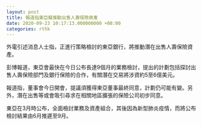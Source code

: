 ```yaml
---
layout: post
title: 報道指東亞擬推動出售人壽保險資產
date: 2020-09-23 10:17:13.000000000 +08:00
categories: rthk
---
```


外電引述消息人士指，正進行策略檢討的東亞銀行，將推動潛在出售人壽保險資產。

彭博報道，東亞會最快在今日公布長達9個月的業務檢討，提出的計劃包括探討出售人壽保險部門及銀行保險的合作，有關潛在交易將涉資約5至6億美元。

報道指，董事會今日開會，提議須獲得東亞董事最終同意，計劃仍可能有變。另外，潛在出售等或會吸引尋求在相關地區擴張的保險公司初步同意。

東亞在3月時公布，全面檢討業務及資產組合，其後因為新型肺炎疫情，而將公布檢討結果由6月推遲至9月。
